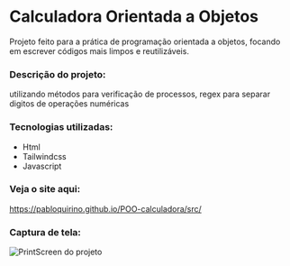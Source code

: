 # Calculadora Orientada a Objetos
Projeto feito para a prática de programação orientada a objetos, focando em escrever códigos mais limpos e reutilizáveis.

### Descrição do projeto:
utilizando métodos para verificação de processos, regex para separar digitos de operações numéricas
 
 ### Tecnologias utilizadas:

 - Html
 - Tailwindcss
 - Javascript

 ### Veja o site aqui:
https://pabloquirino.github.io/POO-calculadora/src/

### Captura de tela:
 ![PrintScreen do projeto](./img-readme/torre-de-hanoi.png) 


